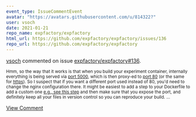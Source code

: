 ```yaml
---
event_type: IssueCommentEvent
avatar: "https://avatars.githubusercontent.com/u/814322?"
user: vsoch
date: 2021-01-21
repo_name: expfactory/expfactory
html_url: https://github.com/expfactory/expfactory/issues/136
repo_url: https://github.com/expfactory/expfactory
---
```


<a href='https://github.com/vsoch' target='_blank'>vsoch</a> commented on issue <a href='https://github.com/expfactory/expfactory/issues/136' target='_blank'>expfactory/expfactory#136</a>.

<small>Hmm, so the way that it works is that when you build your experiment container, internally everything is being served via [port 5000](https://github.com/expfactory/expfactory/blob/master/expfactory/templates/build/docker/Dockerfile.template#L41), which is then proxy-ed to [port 80](https://github.com/expfactory/expfactory/blob/4744a05232bc3dd2050e6b9de2bc82b3e11d961e/script/nginx.gunicorn.conf) (or the same for [https](https://github.com/expfactory/expfactory/blob/4744a05232bc3dd2050e6b9de2bc82b3e11d961e/script/nginx.https.conf)). So I suspect that if you want a different port used instead of 80, you'd need to change the nginx configuration there. It might be easiest to add a step to your Dockerfile to add a custom one [e.g., see this step](https://github.com/expfactory/expfactory/blob/25468f7ff1615144213909248ac8cd54ae5405a3/expfactory/templates/build/docker/Dockerfile.template#L21) and then make sure that you expose the port, and definitely keep all your files in version control so you can reproduce your build....</small>

<a href='https://github.com/expfactory/expfactory/issues/136' target='_blank'>View Comment</a>